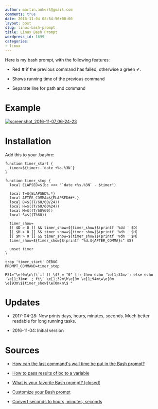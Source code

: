 ```yaml
---
author: martin.ankerl@gmail.com
comments: true
date: 2016-11-04 08:54:56+00:00
layout: post
slug: linux-bash-prompt
title: Linux Bash Prompt
wordpress_id: 1699
categories:
- linux
---
```


Here is my bash prompt, with the following features:



 	
  * Red ✘ if the previous command has failed, otherwise a green ✔.

 	
  * Shows running time of the previous command

 	
  * Separate line for path and command




# Example


[![screenshot_2016-11-07_06-24-23](http://martin.ankerl.com/wp-content/uploads/2016/11/Screenshot_2016-11-07_06-24-23.png)](http://martin.ankerl.com/wp-content/uploads/2016/11/Screenshot_2016-11-07_06-24-23.png)



# Installation




Add this to your .bashrc:
 

    
    function timer_start {
      timer=${timer:-`date +%s.%3N`}
    }
     
    function timer_stop {
      local ELAPSED=$(bc <<< "`date +%s.%3N` - $timer")
    
      local T=${ELAPSED%.*} 
      local AFTER_COMMA=${ELAPSED##*.}
      local D=$((T/60/60/24))
      local H=$((T/60/60%24))
      local M=$((T/60%60))
      local S=$((T%60))
    
      timer_show=
      [[ $D > 0 ]] && timer_show=${timer_show}$(printf '%dd ' $D)
      [[ $H > 0 ]] && timer_show=${timer_show}$(printf '%dh ' $H)
      [[ $M > 0 ]] && timer_show=${timer_show}$(printf '%dm ' $M)
      timer_show=${timer_show}$(printf "%d.${AFTER_COMMA}s" $S)
      
      unset timer
    }
     
    trap 'timer_start' DEBUG
    PROMPT_COMMAND=timer_stop
     
    PS1="\e[0m\n\[\`if [[ \$? = "0" ]]; then echo '\e[1;32m✔'; else echo '\e[1;31m✘' ; fi\` \e[1;32m\h\e[0m \e[1;94m\w\e[0m \e[93m\${timer_show}\e[0m\n\$ "
    



 


# Updates






  * 2017-04-28: Now prints days, hours, minutes, seconds. Much better readable for long running tasks.

  * 2016-11-04: Initial version




# Sources





 	
  * [How can the last command's wall time be put in the Bash prompt?](http://stackoverflow.com/a/1862762/48181)

 	
  * [How to pass results of bc to a variable](http://askubuntu.com/a/229451/14585)

 	
  * [What is your favorite Bash prompt? [closed]](http://stackoverflow.com/a/103874/48181)

 	
  * [Customize your Bash prompt](https://makandracards.com/makandra/1090-customize-your-bash-prompt)

        
  * [Convert seconds to hours, minutes, seconds](http://stackoverflow.com/a/32164707/48181)


